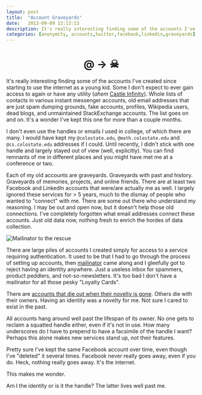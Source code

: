 ```yaml
---
layout: post
title:  "Account Graveyards"
date:   2013-09-09 13:13:13
description: It's really interesting finding some of the accounts I've created since starting to use the internet as a young kid. Some I don't expect to ever gain access to again or have any utility...
categories: [anonymity, accounts,twitter,facebook,linkedin,graveyards]
---
```


<h1 style="font-size:2em; text-align:center;">@ → ☠</h1>

It's really interesting finding some of the accounts I've created since starting to use the internet as a young kid. Some I don't expect to ever gain access to again or have any utility (*ahem* [Castle Infinity](http://www.castle-infinity.com/)). Whole lists of contacts in various instant messenger accounts, old email addresses that are just spam dumping grounds, fake accounts, profiles, Wikipedia users, dead blogs, and unmaintained StackExchange accounts. The list goes on and on. It's a wonder I've kept this one for more than a couple months.

I don't even use the handles or emails I used in college, of which there are many. I would have kept my `@colostate.edu`, `@math.colostate.edu` and `@cs.colostate.edu` addresses if I could. Until recently, I didn't stick with one handle and largely stayed out of view (well, explicitly). You can find remnants of me in different places and you might have met me at a conference or two.

Each of my old accounts are graveyards. Graveyards with past and history. Graveyards of memories, projects, and online friends. There are at least two Facebook and LinkedIn accounts that were/are actually me as well. I largely ignored these services for > 5 years, much to the dismay of people who wanted to "connect" with me. There are some out there who understand my reasoning. I may be out and open now, but it doesn't help those old connections. I've completely forgotten what email addresses connect these accounts. Just old data now, nothing fresh to enrich the hordes of data collection.

<img style="display:block; margin-left: auto; margin-right: auto;" src="http://i.imgur.com/L99KBtp.png" alt="Mailinator to the rescue" />

There are large piles of accounts I created simply for access to a service requiring authentication. It used to be that I had to go through the process of setting up accounts, then [mailinator](http://www.mailinator.com/) came along and I gleefully got to reject having an identity anywhere. Just a useless inbox for spammers, product peddlers, and not-so-newsletters. It's too bad I don't have a mailinator for all those pesky "Loyalty Cards".

There are [accounts that die out when their novelty is gone](http://www.youtube.com/watch?v=Xk9hp3eFsPs). Others die with their owners. Having an identity was a novelty for me. Not sure I cared to exist in the past.

All accounts hang around well past the lifespan of its owner. No one gets to reclaim a squatted handle either, even if it's not in use. How many underscores do I have to prepend to have a facsimile of the handle I want? Perhaps this alone makes new services stand up, not their features.

Pretty sure I've kept the same Facebook account over time, even though I've "deleted" it several times. Facebook never really goes away, even if you do. Heck, nothing really goes away. It's the internet.

This makes me wonder.

Am I the identity or is it the handle? The latter lives well past me.

